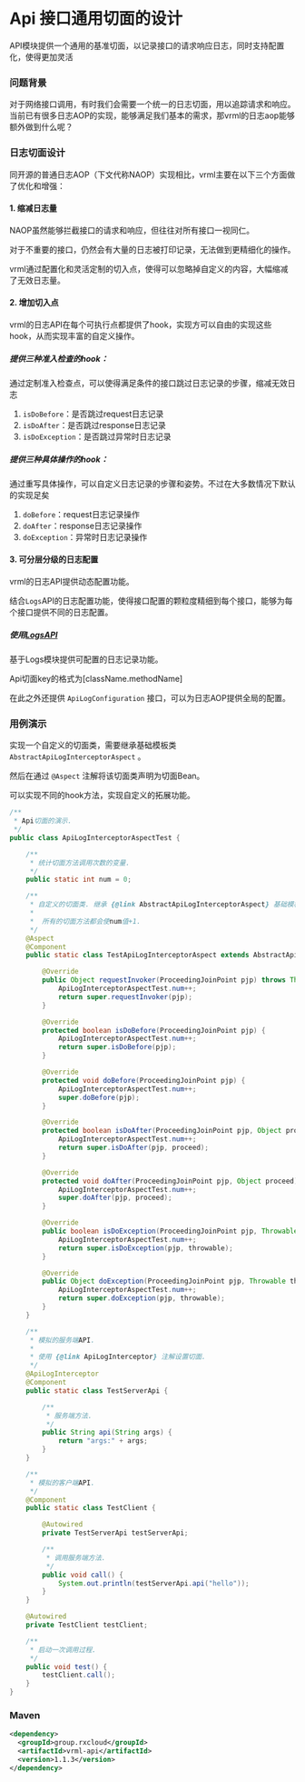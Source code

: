 # Api 接口通用切面的设计

API模块提供一个通用的基准切面，以记录接口的请求响应日志，同时支持配置化，使得更加灵活

### 问题背景

对于网络接口调用，有时我们会需要一个统一的日志切面，用以追踪请求和响应。
当前已有很多日志AOP的实现，能够满足我们基本的需求，那vrml的日志aop能够额外做到什么呢？

### 日志切面设计

同开源的普通日志AOP（下文代称NAOP）实现相比，vrml主要在以下三个方面做了优化和增强：

#### 1. 缩减日志量

NAOP虽然能够拦截接口的请求和响应，但往往对所有接口一视同仁。

对于不重要的接口，仍然会有大量的日志被打印记录，无法做到更精细化的操作。

vrml通过配置化和灵活定制的切入点，使得可以忽略掉自定义的内容，大幅缩减了无效日志量。

#### 2. 增加切入点

vrml的日志API在每个可执行点都提供了hook，实现方可以自由的实现这些hook，从而实现丰富的自定义操作。

##### 提供三种准入检查的hook：

通过定制准入检查点，可以使得满足条件的接口跳过日志记录的步骤，缩减无效日志

1. `isDoBefore`：是否跳过request日志记录
2. `isDoAfter`：是否跳过response日志记录
3. `isDoException`：是否跳过异常时日志记录

##### 提供三种具体操作的hook：

通过重写具体操作，可以自定义日志记录的步骤和姿势。不过在大多数情况下默认的实现足矣

1. `doBefore`：request日志记录操作
2. `doAfter`：response日志记录操作
3. `doException`：异常时日志记录操作

#### 3. 可分层分级的日志配置

vrml的日志API提供动态配置功能。

结合`Logs`API的日志配置功能，使得接口配置的颗粒度精细到每个接口，能够为每个接口提供不同的日志配置。

##### 使用[LogsAPI](../vrml-log/README.md)

基于Logs模块提供可配置的日志记录功能。

Api切面key的格式为[className.methodName]

在此之外还提供 `ApiLogConfiguration` 接口，可以为日志AOP提供全局的配置。

### 用例演示

实现一个自定义的切面类，需要继承基础模板类 `AbstractApiLogInterceptorAspect` 。

然后在通过 `@Aspect` 注解将该切面类声明为切面Bean。

可以实现不同的hook方法，实现自定义的拓展功能。

```java
/**
 * Api切面的演示.
 */
public class ApiLogInterceptorAspectTest {

    /**
     * 统计切面方法调用次数的变量.
     */
    public static int num = 0;

    /**
     * 自定义的切面类. 继承 {@link AbstractApiLogInterceptorAspect} 基础模板类.
     *
     *  所有的切面方法都会使num值+1.
     */
    @Aspect
    @Component
    public static class TestApiLogInterceptorAspect extends AbstractApiLogInterceptorAspect {

        @Override
        public Object requestInvoker(ProceedingJoinPoint pjp) throws Throwable {
            ApiLogInterceptorAspectTest.num++;
            return super.requestInvoker(pjp);
        }

        @Override
        protected boolean isDoBefore(ProceedingJoinPoint pjp) {
            ApiLogInterceptorAspectTest.num++;
            return super.isDoBefore(pjp);
        }

        @Override
        protected void doBefore(ProceedingJoinPoint pjp) {
            ApiLogInterceptorAspectTest.num++;
            super.doBefore(pjp);
        }

        @Override
        protected boolean isDoAfter(ProceedingJoinPoint pjp, Object proceed) {
            ApiLogInterceptorAspectTest.num++;
            return super.isDoAfter(pjp, proceed);
        }

        @Override
        protected void doAfter(ProceedingJoinPoint pjp, Object proceed) {
            ApiLogInterceptorAspectTest.num++;
            super.doAfter(pjp, proceed);
        }

        @Override
        public boolean isDoException(ProceedingJoinPoint pjp, Throwable throwable) {
            ApiLogInterceptorAspectTest.num++;
            return super.isDoException(pjp, throwable);
        }

        @Override
        public Object doException(ProceedingJoinPoint pjp, Throwable throwable) throws Throwable {
            ApiLogInterceptorAspectTest.num++;
            return super.doException(pjp, throwable);
        }
    }

    /**
     * 模拟的服务端API.
     * 
     * 使用 {@link ApiLogInterceptor} 注解设置切面.
     */
    @ApiLogInterceptor
    @Component
    public static class TestServerApi {

        /**
         * 服务端方法.
         */
        public String api(String args) {
            return "args:" + args;
        }
    }

    /**
     * 模拟的客户端API.
     */
    @Component
    public static class TestClient {

        @Autowired
        private TestServerApi testServerApi;

        /**
         * 调用服务端方法.
         */
        public void call() {
            System.out.println(testServerApi.api("hello"));
        }
    }

    @Autowired
    private TestClient testClient;

    /**
     * 启动一次调用过程.
     */
    public void test() {
        testClient.call();
    }
}
```

### Maven

```xml
<dependency>
  <groupId>group.rxcloud</groupId>
  <artifactId>vrml-api</artifactId>
  <version>1.1.3</version>
</dependency>
```